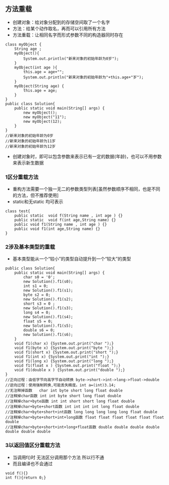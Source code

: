 ## 方法重载
* 创建对象：给对象分配到的存储空间取了一个名字
* 方法：给某个动作取名，再而可以引用所有方法
* 方法重载：让相同名字而形式参数不同的构造器同时存在
```
class myObject {
	String age ;
	myObject(){
		System.out.println("新来对象的初始年龄为0岁");
	}
	myObject(int age ){
		this.age = age+"";
		System.out.println("新来对象的初始年龄为"+this.age+"岁");
	}
	myObject(String age) {
		this.age = age;
	}
}
public class Solution{
	public static void main(String[] args) {
		new myObject();
		new myObject("11");
		new myObject(12);
	}
}
//新来对象的初始年龄为0岁
//新来对象的初始年龄为11岁
//新来对象的初始年龄为12岁
```
* 创建对象时，即可以包含参数来表示已有一定的数据(年龄)，也可以不用参数来表示新生数据


### 1区分重载方法
* 重构方法需要一个独一无二的参数类型列表[虽然参数顺序不相同，也是不同的方法，但不推荐使用]
* static和无static 均可表示
```
class test{
	public static  void f(String name , int age ) {}
	public static  void f(int age,String name) {}
	public void f1(String name , int age ) {}
	public void f1(int age,String name) {}
}
```

### 2涉及基本类型的重载
* 基本类型能从一个“较小”的类型自动提升到一个“较大”的类型
```
public class Solution{
	public static void main(String[] args) {
		char s0 = '0';
		new Solution().f1(s0);
		int s1 = 0;
		new Solution().f1(s1);
		byte s2 = 0;
		new Solution().f1(s2);
		short s3 = 0 ;
		new Solution().f1(s3);	
		long s4 = 0;
 		new Solution().f1(s4);	
		float s5 = 0;
		new Solution().f1(s5);	
		double s6 = 0;
		new Solution().f1(s6);	
	}
	void f1(char x) {System.out.print("char ");}
	void f1(byte x) {System.out.print("byte ");}
	void f1(short x) {System.out.print("short ");}
	void f1(int x) {System.out.print("int ");}
	void f1(long x) {System.out.print("long ");}
	void f1(float x ) {System.out.print("float ");}
	void f1(double x ) {System.out.print("double ");}
}
//正向过程：由低字节向高字节自动转换 byte->short->int->long->float->double
//逆向过程：使用强制转换,可能丢失精度。int a=(int)3.14;
//无注释掉函数   char int byte short long float double 
//注释掉char函数 int int byte short long float double 
//注释掉char+byte函数 int int short short long float double 
//注释掉char+byte+short函数 int int int int long float double 
//注释掉char+byte+short+int函数 long long long long long float double 
//注释掉char+byte+short+int+long函数 float float float float float float double 
//注释掉char+byte+short+int+long+float函数 double double double double double double double 
```
### 3以返回值区分重载方法
* 当调用f()时 无法区分调用那个方法 所以行不通
* 而且编译也不会通过
```
void f(){}
int f(){return 0;}
```
